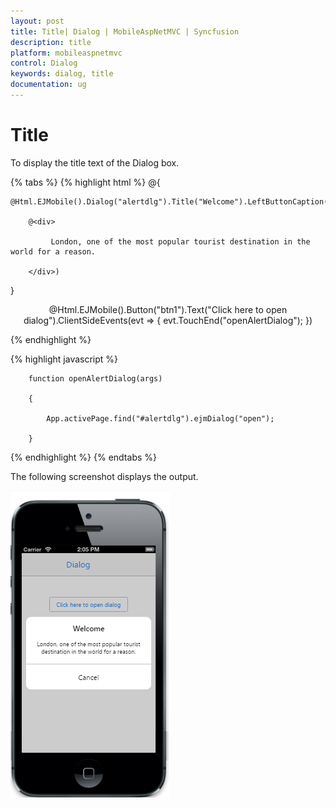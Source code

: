 ```yaml
---
layout: post
title: Title| Dialog | MobileAspNetMVC | Syncfusion
description: title
platform: mobileaspnetmvc
control: Dialog
keywords: dialog, title
documentation: ug
---
```


# Title

To display the title text of the Dialog box. 

{% tabs %}
{% highlight html %}
@{

    @Html.EJMobile().Dialog("alertdlg").Title("Welcome").LeftButtonCaption("Cancel").Content(

        @<div>

             London, one of the most popular tourist destination in the world for a reason.

        </div>)

}



<div style="text-align: center">

@Html.EJMobile().Button("btn1").Text("Click here to open dialog").ClientSideEvents(evt => { evt.TouchEnd("openAlertDialog"); })

</div>
{% endhighlight %}

{% highlight javascript %}




        function openAlertDialog(args)

        {

            App.activePage.find("#alertdlg").ejmDialog("open");

        }
{% endhighlight %}
{% endtabs %}

The following screenshot displays the output.

![](Title_images/Title_img1.png)



